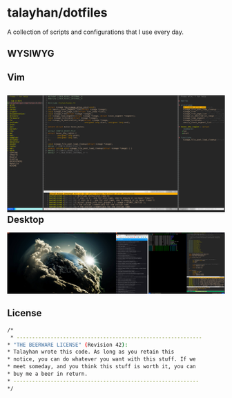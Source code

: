 talayhan/dotfiles 
================

A collection of scripts and configurations that I use every day.

WYSIWYG
--------------------------
Vim
---
![screenshot](ss/vim.png)
Desktop
----
![screenshot](ss/ss.png)

License
-------
```sh
/*
 * ------------------------------------------------------------
* "THE BEERWARE LICENSE" (Revision 42):
* Talayhan wrote this code. As long as you retain this 
* notice, you can do whatever you want with this stuff. If we
* meet someday, and you think this stuff is worth it, you can
* buy me a beer in return.
* ------------------------------------------------------------
*/
```
